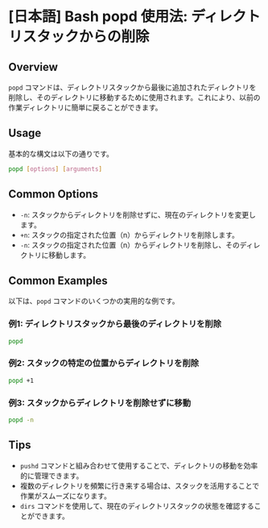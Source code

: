 # [日本語] Bash popd 使用法: ディレクトリスタックからの削除

## Overview
`popd` コマンドは、ディレクトリスタックから最後に追加されたディレクトリを削除し、そのディレクトリに移動するために使用されます。これにより、以前の作業ディレクトリに簡単に戻ることができます。

## Usage
基本的な構文は以下の通りです。

```bash
popd [options] [arguments]
```

## Common Options
- `-n`: スタックからディレクトリを削除せずに、現在のディレクトリを変更します。
- `+n`: スタックの指定された位置（n）からディレクトリを削除します。
- `-n`: スタックの指定された位置（n）からディレクトリを削除し、そのディレクトリに移動します。

## Common Examples
以下は、`popd` コマンドのいくつかの実用的な例です。

### 例1: ディレクトリスタックから最後のディレクトリを削除
```bash
popd
```

### 例2: スタックの特定の位置からディレクトリを削除
```bash
popd +1
```

### 例3: スタックからディレクトリを削除せずに移動
```bash
popd -n
```

## Tips
- `pushd` コマンドと組み合わせて使用することで、ディレクトリの移動を効率的に管理できます。
- 複数のディレクトリを頻繁に行き来する場合は、スタックを活用することで作業がスムーズになります。
- `dirs` コマンドを使用して、現在のディレクトリスタックの状態を確認することができます。